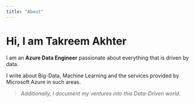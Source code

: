 ```yaml
---
title: "About"
---
```

# Hi, I am Takreem Akhter

I am an **Azure Data Engineer** passionate about everything that is driven by data. 

I write about Big-Data, Machine Learning and the services provided by Microsoft Azure in such areas.


> *Additionally, I document my ventures into this Data-Driven world.* 
